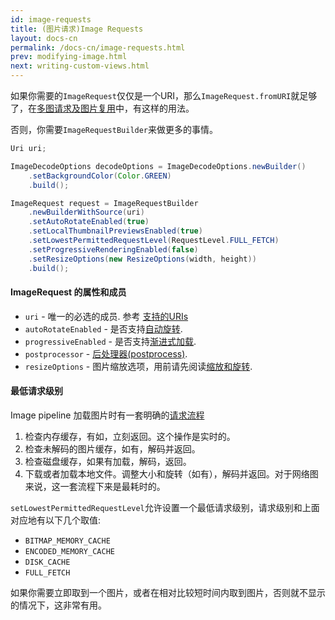 ```yaml
---
id: image-requests
title: (图片请求)Image Requests
layout: docs-cn
permalink: /docs-cn/image-requests.html
prev: modifying-image.html
next: writing-custom-views.html
---
```


如果你需要的`ImageRequest`仅仅是一个URI，那么`ImageRequest.fromURI`就足够了，在[多图请求及图片复用](requesting-multiple-images.html)中，有这样的用法。

否则，你需要`ImageRequestBuilder`来做更多的事情。

```java
Uri uri;

ImageDecodeOptions decodeOptions = ImageDecodeOptions.newBuilder()
    .setBackgroundColor(Color.GREEN)
    .build();

ImageRequest request = ImageRequestBuilder
    .newBuilderWithSource(uri)
    .setAutoRotateEnabled(true)
    .setLocalThumbnailPreviewsEnabled(true)
    .setLowestPermittedRequestLevel(RequestLevel.FULL_FETCH)
    .setProgressiveRenderingEnabled(false)
    .setResizeOptions(new ResizeOptions(width, height))
    .build();
```

#### ImageRequest 的属性和成员

- `uri` - 唯一的必选的成员. 参考 [支持的URIs](supported-uris.html)
- `autoRotateEnabled` - 是否支持[自动旋转](resizing--rotating.html#rotate).
- `progressiveEnabled` - 是否支持[渐进式加载](progressive-jpegs.html).
- `postprocessor` - [后处理器(postprocess)](modifying-image.html).
- `resizeOptions` - 图片缩放选项，用前请先阅读[缩放和旋转](resizing-rotating.html).

#### 最低请求级别

Image pipeline 加载图片时有一套明确的[请求流程](intro-image-pipeline.html)

1. 检查内存缓存，有如，立刻返回。这个操作是实时的。
2. 检查未解码的图片缓存，如有，解码并返回。
3. 检查磁盘缓存，如果有加载，解码，返回。
4. 下载或者加载本地文件。调整大小和旋转（如有），解码并返回。对于网络图来说，这一套流程下来是最耗时的。

`setLowestPermittedRequestLevel`允许设置一个最低请求级别，请求级别和上面对应地有以下几个取值:

- `BITMAP_MEMORY_CACHE`
- `ENCODED_MEMORY_CACHE`
- `DISK_CACHE`
- `FULL_FETCH`

如果你需要立即取到一个图片，或者在相对比较短时间内取到图片，否则就不显示的情况下，这非常有用。
